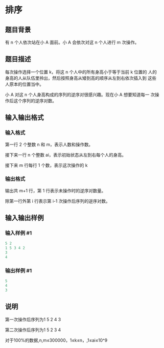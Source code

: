 # 排序

## 题目背景

有 n 个人依次站在小 A 面前。小 A 会依次对这 n 个人进行 m 次操作。

## 题目描述

每次操作选择一个位置 k，将这 n 个人中的所有身高小于等于当前 k 位置的 人的身高的人从队伍里拎出，然后按照身高从矮到高的顺序从左到右依次插入到 这些人原本的位置当中。

小 A 对这 n 个人身高构成的序列的逆序对很感兴趣。现在小 A 想要知道每一 次操作后这个序列的逆序对数。

## 输入输出格式

### 输入格式

第一行 2 个整数 n 和 m，表示人数和操作数。

接下来一行 n 个整数 ai，表示初始状态从左到右每个人的身高。

接下来 m 行每行 1 个数，表示这次操作的 k

### 输出格式

输出共 m+1 行，第 1 行表示未操作时的逆序对数量。

除第一行外第 i 行表示第 i-1 次操作后序列的逆序对数。

## 输入输出样例

### 输入样例 #1

```cpp
5 2
1 5 3 4 2
3
4
```


### 输出样例 #1

```cpp
5
4
3
```


## 说明

第一次操作后序列为1 5 2 4 3

第二次操作后序列为1 5 2 3 4

对于100%的数据,n,m≤300000，1≤k≤n，,1≤ai≤10^9

